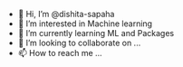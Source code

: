 - 👋 Hi, I’m @dishita-sapaha
- 👀 I’m interested in Machine learning
- 🌱 I’m currently learning ML and Packages
- 💞️ I’m looking to collaborate on ...
- 📫 How to reach me ...

<!---
dishita-sapaha/dishita-sapaha is a ✨ special ✨ repository because its `README.md` (this file) appears on your GitHub profile.
You can click the Preview link to take a look at your changes.
--->
